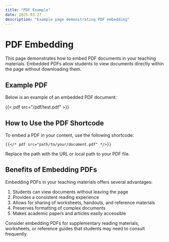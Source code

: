 ```yaml
---
title: "PDF Example"
date: 2025-03-27
description: "Example page demonstrating PDF embedding"
---
```


# PDF Embedding

This page demonstrates how to embed PDF documents in your teaching materials. Embedded PDFs allow students to view documents directly within the page without downloading them.

## Example PDF

Below is an example of an embedded PDF document:

{{< pdf src="/pdf/test.pdf" >}}

## How to Use the PDF Shortcode

To embed a PDF in your content, use the following shortcode:

```
{{</* pdf src="path/to/your/document.pdf" */>}}
```

Replace the path with the URL or local path to your PDF file.

## Benefits of Embedding PDFs

Embedding PDFs in your teaching materials offers several advantages:

1. Students can view documents without leaving the page
2. Provides a consistent reading experience
3. Allows for sharing of worksheets, handouts, and reference materials
4. Preserves formatting of complex documents
5. Makes academic papers and articles easily accessible

Consider embedding PDFs for supplementary reading materials, worksheets, or reference guides that students may need to consult frequently.
